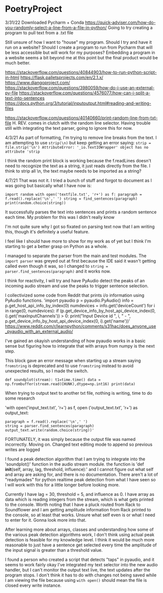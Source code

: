 # PoetryProject
 
3/31/22
Downloaded Pycharm + Conda
https://quick-adviser.com/how-do-you-randomly-select-a-line-from-a-file-in-python/
Going to try creating a program to pull text from a .txt file

Still unsure of how I want to "house" my program. Should I try and have it run on a website? Should I create a program to run from Pycharm that will be less accessible but will work for my purposes? Embedding a program in a website seems a bit beyond me at this point but the final product would be much better.

https://stackoverflow.com/questions/40844903/how-to-run-python-script-in-html
https://flask.palletsprojects.com/en/2.1.x/
https://www.djangoproject.com/
https://stackoverflow.com/questions/3980059/how-do-i-use-an-external-py-file
https://stackoverflow.com/questions/4576077/how-can-i-split-a-text-into-sentences
https://docs.python.org/3/tutorial/inputoutput.html#reading-and-writing-files

https://stackoverflow.com/questions/40140660/print-random-line-from-txt-file
H. REV. comes in clutch with the random line selector. Having trouble still with integrating the text parser, going to ignore this for now.

4/3/21
As part of formatting,  I'm trying to remove line breaks from the text. I am attempting to use `strip(\n)` but keep getting an error saying: `strip = file.strip('\n')
AttributeError: '_io.TextIOWrapper' object has no attribute 'strip`

I think the random print block is working because the f.readLines doesn't need to recognize the text as a string, it just reads directly from the file. I think to strip all \n, the text maybe needs to be imported as a string?

4/7/21
That was not it. I tried a bunch of stuff and forgot to document as I was going but basically what I have now is:

`import random
with open('textfile.txt', 'r+') as f:
    paragraph = f.read().replace('\n',' ')
    string = find_sentences(paragraph)
    print(random.choice(string))`

It successfully parses the text into sentences and prints a random sentence each time. My problem for this was I didn't really know

I'm not quite sure why I got so fixated on parsing text now that I am writing this, though it's definitely a useful feature.

I feel like I should have more to show for my work as of yet but I think I'm starting to get a better grasp on Python as a whole.

I managed to separate the parser from the main and test modules. The `import parser` was greyed out at first because the IDE said it wasn't getting called even though it was, so I changed to `string = parser.find_sentences(paragraph)` and it works now.

I think for reactivity, I will try and have PyAudio detect the peaks of an incoming audio stream and use the peaks to trigger sentence selection.

I collectivized some code from Reddit that prints i/o information using PyAudio functions.
'import pyaudio
p = pyaudio.PyAudio()
info = p.get_host_api_info_by_index(0)
numdevices = info.get('deviceCount')
for i in range(0, numdevices):
        if (p.get_device_info_by_host_api_device_index(0, i).get('maxInputChannels')) > 0:
            print("Input Device id ", i, " - ", p.get_device_info_by_host_api_device_index(0, i).get('name'))'
https://www.reddit.com/r/learnpython/comments/s31hac/does_anyone_use_pyaudio_with_an_external_audio/

I've gained an okayish understanding of how pyaudio works in a basic sense but figuring how to integrate that with arrays from numpy is the next step.

This block gave an error message when starting up a stream saying `fromstring` is deprecated and to use `fromstring` instead to avoid unexpected results, so I made the switch.

`def soundplot(stream):
    t1=time.time()
    data = np.frombuffer(stream.read(CHUNK),dtype=np.int16)
    print(data)`


When trying to output text to another txt file, nothing is writing, time to do some research

'with open('input_text.txt', 'r+') as f, open ('output_text.txt', 'r+') as output_text:

    paragraph = f.read().replace('\n',' ')
    string = parser.find_sentences(paragraph)
    output_text.write(random.choice(string))'

FORTUNATELY, it was simply because the output file was named incorrectly. Moving on.
Changed text editing mode to append so previous writes are logged

I found a peak detection algorithm that I am trying to integrate into the 'soundplot()' function in the audio stream module.
the function is 'def __init__(self, array, lag, threshold, influence):' and I cannot figure out what self and array are asking for, and there is no documentation.
There aren't a lot of "readymades" for python realtime peak detection from what I have seen so I will work with this for a little longer before looking more.

Currently I have lag = 30, threshold = 5, and influence as 0. I have array as data which is reading integers from the stream, which is what gets printed to the console. 
Worth noting that I have a pluck routed from Rack to Soundflower and I am getting amplitude information from Rack printed to the console, so at least that works.
Unsure what self even is or what I need to enter for it. Gonna look more into that.

After learning more about arrays, classes and understanding how some of the various peak detection algorithms work, I don't think using actual peak detection is feasible for my knowledge level. 
I think it would be much more reasonable to just have a sentence get selected every time the amplitude of the input signal is greater than a threshold value.

I found a person who created a script that detects "taps" in pyaudio, and it seems to work fairly okay
I've integrated my text selector into the new audio handler, but I can't monitor the output text live, the text updates after the program stops.
I don't think it has to do with changes not being saved while I am viewing the file because using `with open()` should mean the file is closed every write instance.
